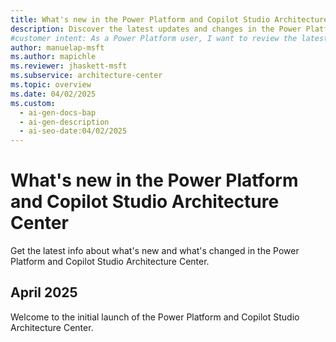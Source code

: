 ```yaml
---
title: What's new in the Power Platform and Copilot Studio Architecture Center
description: Discover the latest updates and changes in the Power Platform and Microsoft Copilot Studio Architecture Center.
#customer intent: As a Power Platform user, I want to review the latest updates so that I can design better solutions for Power Platform and Copilot Studio.  
author: manuelap-msft
ms.author: mapichle
ms.reviewer: jhaskett-msft
ms.subservice: architecture-center
ms.topic: overview
ms.date: 04/02/2025
ms.custom:
  - ai-gen-docs-bap
  - ai-gen-description
  - ai-seo-date:04/02/2025
---
```


# What's new in the Power Platform and Copilot Studio Architecture Center

Get the latest info about what's new and what's changed in the Power Platform and Copilot Studio Architecture Center.

## April 2025

Welcome to the initial launch of the Power Platform and Copilot Studio Architecture Center.
